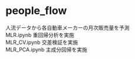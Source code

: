 # people_flow
人流データから各自動車メーカーの月次販売量を予測
<br>
MLR.ipynb 
重回帰分析を実施
<br>
MLR_CV.ipynb
交差検証を実施
<br>
MLR_PCA.ipynb
主成分回帰を実施
